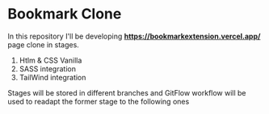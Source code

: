 # Bookmark Clone
In this repository I'll be developing **https://bookmarkextension.vercel.app/** page clone in stages.

1. Htlm & CSS Vanilla
2. SASS integration
3. TailWind integration

Stages will be stored in different branches and GitFlow workflow will be used to readapt the former stage to the following ones
